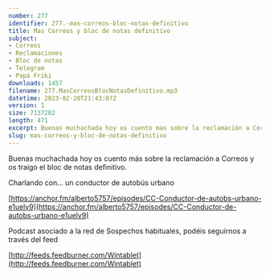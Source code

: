 ```yaml
---
number: 277
identifier: 277.-mas-correos-bloc-notas-definitivo
title: Mas Correos y bloc de notas definitivo
subject:
- Correos
- Reclamaciones
- Bloc de notas
- Telegram
- Papá Friki
downloads: 1457
filename: 277.MasCorreosBlocNotasDefinitivo.mp3
datetime: 2023-02-20T21:43:07Z
version: 1
size: 7137282
length: 471
excerpt: Buenas muchachada hoy os cuento mas sobre la reclamación a Correos y os traigo el bloc de notas definitivo.
slug: mas-correos-y-bloc-de-notas-definitivo
---
```

Buenas muchachada hoy os cuento más sobre la reclamación a Correos y os traigo el bloc de notas definitivo.

Charlando con... un conductor de autobús urbano

[https://anchor.fm/alberto5757/episodes/CC-Conductor-de-autobs-urbano-e1uelv9](https://anchor.fm/alberto5757/episodes/CC-Conductor-de-autobs-urbano-e1uelv9)

Podcast asociado a la red de Sospechos habituales, podéis seguirnos a través del feed

[http://feeds.feedburner.com/Wintablet](http://feeds.feedburner.com/Wintablet)
